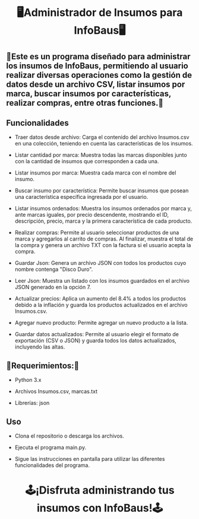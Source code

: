 <div align="center">
   <h1>🖥️Administrador de Insumos para InfoBaus🖥️</h1>
</div>
<div>
  <h2>📱Este es un programa diseñado para administrar los insumos de InfoBaus, permitiendo al usuario realizar diversas operaciones como la gestión de datos desde un archivo CSV, listar insumos por marca, buscar insumos por características, realizar compras, entre otras funciones.📱</h2>
</div>

<h2>Funcionalidades</h2>

* Traer datos desde archivo: Carga el contenido del archivo Insumos.csv en una colección, teniendo en cuenta las características de los insumos.

* Listar cantidad por marca: Muestra todas las marcas disponibles junto con la cantidad de insumos que corresponden a cada una.

* Listar insumos por marca: Muestra cada marca con el nombre del insumo.

* Buscar insumo por característica: Permite buscar insumos que posean una característica específica ingresada por el usuario.

* Listar insumos ordenados: Muestra los insumos ordenados por marca y, ante marcas iguales, por precio descendente, mostrando el ID, descripción, precio, marca y la primera característica de cada producto.

* Realizar compras: Permite al usuario seleccionar productos de una marca y agregarlos al carrito de compras. Al finalizar, muestra el total de la compra y genera un archivo TXT con la factura si el usuario acepta la compra.

* Guardar Json: Genera un archivo JSON con todos los productos cuyo nombre contenga "Disco Duro".

* Leer Json: Muestra un listado con los insumos guardados en el archivo JSON generado en la opción 7.

* Actualizar precios: Aplica un aumento del 8.4% a todos los productos debido a la inflación y guarda los productos actualizados en el archivo Insumos.csv.

* Agregar nuevo producto: Permite agregar un nuevo producto a la lista.

* Guardar datos actualizados: Permite al usuario elegir el formato de exportación (CSV o JSON) y guarda todos los datos actualizados, incluyendo las altas.

<h2>📔Requerimientos:📔 </h2>

* Python 3.x

* Archivos Insumos.csv, marcas.txt
  
* Librerías: json
  
<h2>Uso</h2>

* Clona el repositorio o descarga los archivos.

* Ejecuta el programa main.py.
  
* Sigue las instrucciones en pantalla para utilizar las diferentes funcionalidades del programa.

<div align="center">
  <h1>🕹️¡Disfruta administrando tus insumos con InfoBaus!🕹️</h1>
